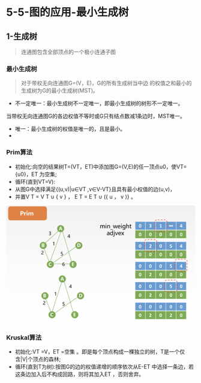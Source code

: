 # 5-5-图的应用-最小生成树

## 1-生成树 

> 连通图包含全部顶点的一个极小连通子图

### 最小生成树

> 对于带权无向连通图G=\(V，E\)，G的所有生成树当中边 的权值之和最小的生成树为G的最小生成树\(MST\)。

* 不一定唯一：最小生成树不一定唯一，即最小生成树的树形不一定唯一。

当带权无向连通图G的各边权值不等时或G只有结点数减1条边时，MST唯一。

* 唯一：最小生成树的权值是唯一的，且是最小。
* 
### Prim算法

* 初始化:向空的结果树T=\(VT，ET\)中添加图G=\(V,E\)的任一顶点u0，使VT={u0}，ET 为空集;
* 循环\(直到VT=V\):
* 从图G中选择满足{\(u,v\)\|u∈VT ,v∈V-VT}且具有最小权值的边\(u,v\)，
* 并置V T = V T ∪ { v } ， E T = E T ∪ \({ u ， v \)} 。



![](../../.gitbook/assets/image%20%28225%29.png)





### Kruskal算法

* 初始化:VT =V，ET =空集 。即是每个顶点构成一棵独立的树，T是一个仅含\|V\|个顶点的森林; 
* 循环\(直到T为树\):按图G的边的权值递增的顺序依次从E-ET 中选择一条边，若这条边加入后不构成回路，则将其加入ET ，否则舍弃。

